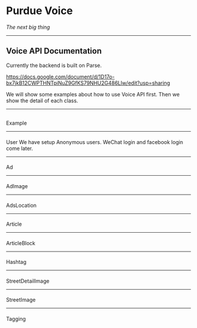 # Purdue Voice
*The next big thing*


---
## Voice API Documentation
Currently the backend is built on Parse. 


https://docs.google.com/document/d/1D17o-bx7jkB12CWPTHNTpiNuZ9GfKS79NHU2G486Llw/edit?usp=sharing





We will show some examples about how to use Voice API first. Then we show the detail of each class.

---
##
Example

---
####
User
We have setup Anonymous users. WeChat login and facebook login come later.

---
####
Ad

---
####
AdImage


---
####
AdsLocation

---
####
Article

---
####
ArticleBlock


---
####
Hashtag


---
####
StreetDetailImage


---
####
StreetImage


---
####
Tagging









